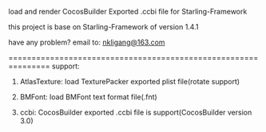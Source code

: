 load and render CocosBuilder Exported .ccbi file for Starling-Framework

this project is base on Starling-Framework of version 1.4.1

have any problem? email to: nkligang@163.com

===============================================================
support:

1. AtlasTexture: load TexturePacker exported plist file(rotate support)

2. BMFont: load BMFont text format file(.fnt)

3. ccbi: CocosBuilder exported .ccbi file is support(CocosBuilder version 3.0)
